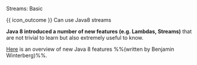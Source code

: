 <span id="title">Streams: Basic</span>

<span id="prereqs"></span>

<span id="outcomes">{{ icon_outcome }} Can use Java8 streams</span>

<div id="body">

**Java 8 introduced a number of new features (e.g. Lambdas, Streams)** that are not trivial to learn but also extremely useful to know.

[Here](http://winterbe.com/posts/2014/03/16/java-8-tutorial/) is an overview of new Java 8 features %%(written by Benjamin Winterberg)%%.

</div>

<div id="extras">
<include src="resourcesPanel.md" boilerplate/>
</div>
